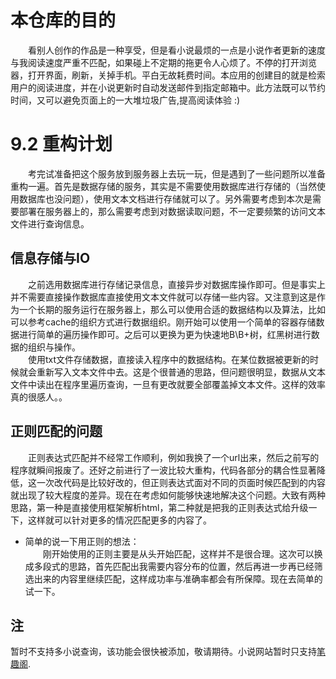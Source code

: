 # 本仓库的目的
&emsp;&emsp;看别人创作的作品是一种享受，但是看小说最烦的一点是小说作者更新的速度与我阅读速度严重不匹配，如果碰上不定期的拖更令人心烦了。不停的打开浏览器，打开界面，刷新，关掉手机。平白无故耗费时间。本应用的创建目的就是检索用户的阅读进度，并在小说更新时自动发送邮件到指定邮箱中。此方法既可以节约时间，又可以避免页面上的一大堆垃圾广告,提高阅读体验 :)

# 9.2 重构计划
&emsp;&emsp;考完试准备把这个服务放到服务器上去玩一玩，但是遇到了一些问题所以准备重构一遍。首先是数据存储的服务，其实是不需要使用数据库进行存储的（当然使用数据库也没问题），使用文本文档进行存储就可以了。另外需要考虑到本次是需要部署在服务器上的，那么需要考虑到对数据读取问题，不一定要频繁的访问文本文件进行查询信息。

## 信息存储与IO
&emsp;&emsp;之前选用数据库进行存储记录信息，直接异步对数据库操作即可。但是事实上并不需要直接操作数据库直接使用文本文件就可以存储一些内容。又注意到这是作为一个长期的服务运行在服务器上，那么可以使用合适的数据结构以及算法，比如可以参考cache的组织方式进行数据组织。刚开始可以使用一个简单的容器存储数据进行简单的遍历操作即可。之后可以更换为更为快速地B\B+树，红黑树进行数据的组织与操作。  
&emsp;&emsp;使用txt文件存储数据，直接读入程序中的数据结构。在某位数据被更新的时候就会重新写入文本文件中去。这是个很普通的思路，但问题很明显，数据从文本文件中读出在程序里遍历查询，一旦有更改就要全部覆盖掉文本文件。这样的效率真的很感人。。

## 正则匹配的问题
&emsp;&emsp;正则表达式匹配并不经常工作顺利，例如我换了一个url出来，然后之前写的程序就瞬间报废了。还好之前进行了一波比较大重构，代码各部分的耦合性显著降低，这一次改代码是比较好改的，但正则表达式面对不同的页面时候匹配到的内容就出现了较大程度的差异。现在在考虑如何能够快速地解决这个问题。大致有两种思路，第一种是直接使用框架解析html，第二种就是把我的正则表达式给升级一下，这样就可以针对更多的情况匹配更多的内容了。
- 简单的说一下用正则的想法：  
&emsp;&emsp;刚开始使用的正则主要是从头开始匹配，这样并不是很合理。这次可以换成多段式的思路，首先匹配出我需要内容分布的位置，然后再进一步再已经筛选出来的内容里继续匹配，这样成功率与准确率都会有所保障。现在去简单的试一下。

## 注
暂时不支持多小说查询，该功能会很快被添加，敬请期待。小说网站暂时只支持[笔趣阁](http://www.biquge.se/).
